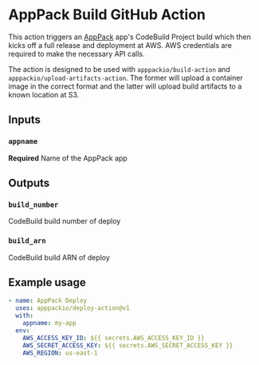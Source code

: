 # AppPack Build GitHub Action

This action triggers an [AppPack](https://apppack.io) app's CodeBuild Project build which then kicks off a full release and deployment at AWS. AWS credentials are required to make the necessary API calls.

The action is designed to be used with `apppackio/build-action` and `apppackio/upload-artifacts-action`. The former will upload a container image in the correct format and the latter will upload build artifacts to a known location at S3.

## Inputs

### `appname`

**Required** Name of the AppPack app

## Outputs

### `build_number`

CodeBuild build number of deploy

### `build_arn`

CodeBuild build ARN of deploy

## Example usage

```yaml
- name: AppPack Deploy
  uses: apppackio/deploy-action@v1
  with:
    appname: my-app
  env:
    AWS_ACCESS_KEY_ID: ${{ secrets.AWS_ACCESS_KEY_ID }}
    AWS_SECRET_ACCESS_KEY: ${{ secrets.AWS_SECRET_ACCESS_KEY }}
    AWS_REGION: us-east-1
```
